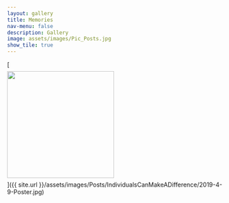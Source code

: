 ```yaml
---
layout: gallery
title: Memories
nav-menu: false
description: Gallery
image: assets/images/Pic_Posts.jpg
show_tile: true
---
```

[<img src="{{ site.url }}/assets/images/Posts/IndividualsCanMakeADifference/2019-4-9-Poster.jpg" style="display: block; margin-right: 7px; margin-top: 7px; margin-bottom: 7px; height: 250px;">]({{ site.url }}/assets/images/Posts/IndividualsCanMakeADifference/2019-4-9-Poster.jpg)
<br/>
